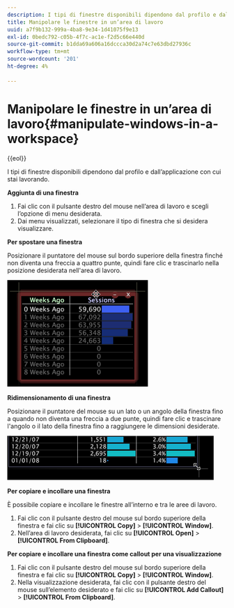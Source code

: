 ```yaml
---
description: I tipi di finestre disponibili dipendono dal profilo e dall’applicazione con cui stai lavorando.
title: Manipolare le finestre in un’area di lavoro
uuid: a7f9b132-999a-4ba8-9e34-1d41075f9e13
exl-id: 0bedc792-c05b-4f7c-ac1e-f2d5c66e440d
source-git-commit: b1dda69a606a16dccca30d2a74c7e63dbd27936c
workflow-type: tm+mt
source-wordcount: '201'
ht-degree: 4%

---
```


# Manipolare le finestre in un’area di lavoro{#manipulate-windows-in-a-workspace}

{{eol}}

I tipi di finestre disponibili dipendono dal profilo e dall’applicazione con cui stai lavorando.

**Aggiunta di una finestra**

1. Fai clic con il pulsante destro del mouse nell’area di lavoro e scegli l’opzione di menu desiderata.
1. Dai menu visualizzati, selezionare il tipo di finestra che si desidera visualizzare.

**Per spostare una finestra**

Posizionare il puntatore del mouse sul bordo superiore della finestra finché non diventa una freccia a quattro punte, quindi fare clic e trascinarlo nella posizione desiderata nell&#39;area di lavoro.

![](assets/vis_moving.png)

**Ridimensionamento di una finestra**

Posizionare il puntatore del mouse su un lato o un angolo della finestra fino a quando non diventa una freccia a due punte, quindi fare clic e trascinare l&#39;angolo o il lato della finestra fino a raggiungere le dimensioni desiderate.

![](assets/vis_resize.png)

**Per copiare e incollare una finestra**

È possibile copiare e incollare le finestre all’interno e tra le aree di lavoro.

1. Fai clic con il pulsante destro del mouse sul bordo superiore della finestra e fai clic su **[!UICONTROL Copy]** > **[!UICONTROL Window]**.
1. Nell’area di lavoro desiderata, fai clic su **[!UICONTROL Open]** > **[!UICONTROL From Clipboard]**.

**Per copiare e incollare una finestra come callout per una visualizzazione**

1. Fai clic con il pulsante destro del mouse sul bordo superiore della finestra e fai clic su **[!UICONTROL Copy]** > **[!UICONTROL Window]**.
1. Nella visualizzazione desiderata, fai clic con il pulsante destro del mouse sull’elemento desiderato e fai clic su **[!UICONTROL Add Callout]** > **[!UICONTROL From Clipboard]**.

